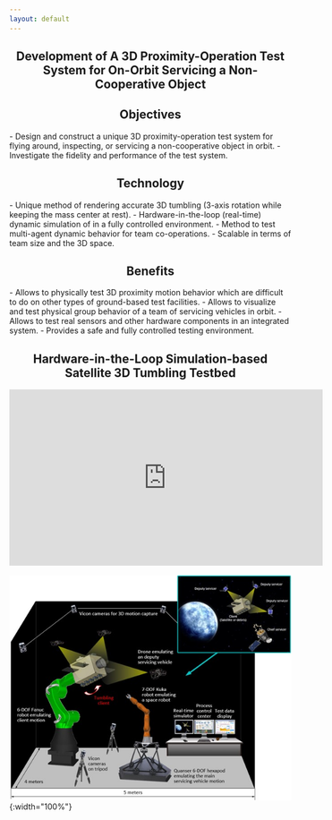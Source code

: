 ```yaml
---
layout: default
---
```

<h2 align="center"><b>Development of A 3D Proximity-Operation Test System for
On-Orbit Servicing a Non-Cooperative Object
</b></h2>

<h2 align="center">Objectives</h2>
-	Design and construct a unique 3D proximity-operation test system for flying around, inspecting, or servicing a non-cooperative object in orbit.
- Investigate the fidelity and performance of the test system.

<h2 align="center">Technology</h2>
- Unique method of rendering accurate 3D tumbling (3-axis rotation while keeping the mass center at rest).
- Hardware-in-the-loop (real-time) dynamic simulation of in a fully controlled environment.
- Method to test multi-agent dynamic behavior for team co-operations.
- Scalable in terms of team size and the 3D space.

<h2 align="center">Benefits</h2>
- Allows to physically test 3D proximity motion behavior which are difficult to do on other types of ground-based test facilities.
- Allows to visualize and test physical group behavior of a team of servicing vehicles in orbit.
- Allows to test real sensors and other hardware components in an integrated system.
- Provides a safe and fully controlled testing environment.

<h2 align="center">Hardware-in-the-Loop Simulation-based Satellite 3D Tumbling Testbed</h2>
<p align="center">
<iframe width="560" height="315" src="https://www.youtube.com/embed/DbBZQQoCwqY?si=lWBBNkB5pvUSNsVm" title="YouTube video player" frameborder="0" allow="accelerometer; autoplay; clipboard-write; encrypted-media; gyroscope; picture-in-picture; web-share" allowfullscreen></iframe>
</p>


![](/images/projects/orbit_servicing_test/operation_concept.jpg){:width="100%"}
